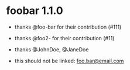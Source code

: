 # foobar 1.1.0

* thanks @foo-bar for their contribution (#111)

* thanks @foo2- for their contribution (#11)

* thanks @JohnDoe, @JaneDoe

* this should not be linked: foo.bar@email.com
